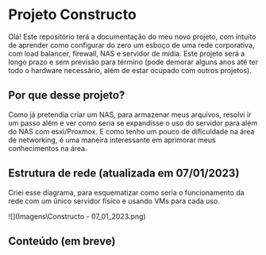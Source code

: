 # Projeto Constructo

Olá! Este repositório terá a documentação do meu novo projeto, com intuito de aprender como configurar do zero um esboço de uma rede corporativa, com load balancer, firewall, NAS e servidor de mídia. Este projeto será a longo prazo e sem previsão para término (pode demorar alguns anos até ter todo o hardware necessário, além de estar ocupado com outros projetos).

## Por que desse projeto?

Como já pretendia criar um NAS, para armazenar meus arquivos, resolvi ir um passo além e ver como seria se expandisse o uso do servidor para além do NAS com esxi/Proxmox. E como tenho um pouco de dificuldade na área de networking, é uma maneira interessante em aprimorar meus conhecimentos na área.

## Estrutura de rede (atualizada em 07/01/2023)

Criei esse diagrama, para esquematizar como seria o funcionamento da rede com um único servidor físico e usando VMs para cada uso. 

![](Imagens\Constructo - 07_01_2023.png)

## Conteúdo (em breve)

